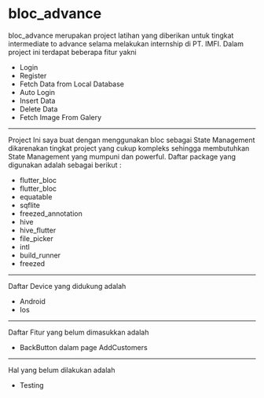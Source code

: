 # bloc_advance

bloc_advance merupakan project latihan yang diberikan untuk tingkat intermediate to advance selama melakukan internship di PT. IMFI. Dalam project ini terdapat beberapa fitur yakni 

- Login
- Register
- Fetch Data from Local Database
- Auto Login
- Insert Data
- Delete Data
- Fetch Image From Galery

___

Project Ini saya buat dengan menggunakan bloc sebagai State Management dikarenakan tingkat project yang cukup kompleks sehingga membutuhkan State Management yang mumpuni dan powerful. Daftar package yang digunakan adalah sebagai berikut :
- flutter_bloc
- flutter_bloc
- equatable
- sqflite
- freezed_annotation
- hive
- hive_flutter
- file_picker
- intl
- build_runner
- freezed

___

Daftar Device yang didukung adalah
- Android
- Ios
___

Daftar Fitur yang belum dimasukkan adalah
- BackButton dalam page AddCustomers

___
Hal yang belum dilakukan adalah
- Testing